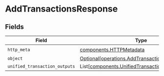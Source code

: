 # AddTransactionsResponse


## Fields

| Field                                                                                                      | Type                                                                                                       | Required                                                                                                   | Description                                                                                                |
| ---------------------------------------------------------------------------------------------------------- | ---------------------------------------------------------------------------------------------------------- | ---------------------------------------------------------------------------------------------------------- | ---------------------------------------------------------------------------------------------------------- |
| `http_meta`                                                                                                | [components.HTTPMetadata](../../models/components/httpmetadata.md)                                         | :heavy_check_mark:                                                                                         | N/A                                                                                                        |
| `object`                                                                                                   | [Optional[operations.AddTransactionsResponseBody]](../../models/operations/addtransactionsresponsebody.md) | :heavy_minus_sign:                                                                                         | N/A                                                                                                        |
| `unified_transaction_outputs`                                                                              | List[[components.UnifiedTransactionOutput](../../models/components/unifiedtransactionoutput.md)]           | :heavy_minus_sign:                                                                                         | N/A                                                                                                        |